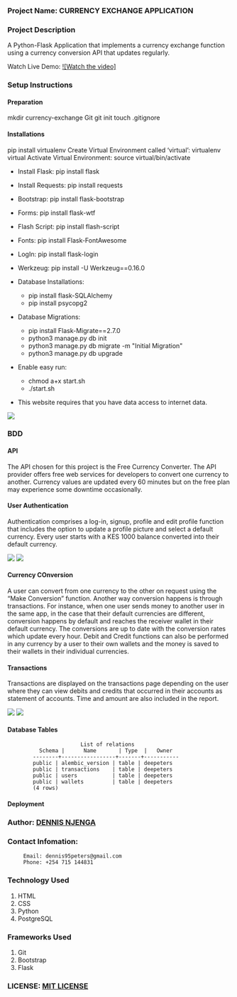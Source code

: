 ### Project Name: CURRENCY EXCHANGE APPLICATION

### Project Description
A Python-Flask Application that implements a currency exchange function using a currency conversion API that updates regularly. 

Watch Live Demo:
[![Watch the video]](https://youtu.be/pzUS_yKeVxI)

### Setup Instructions

#### Preparation
mkdir currency-exchange
	Git
		git init
		touch .gitignore
#### Installations
pip install virtualenv
Create Virtual Environment called ‘virtual’: virtualenv virtual
Activate Virtual Environment: source virtual/bin/activate  
* Install Flask: pip install flask
* Install Requests: pip install requests
* Bootstrap: pip install flask-bootstrap
* Forms: pip install flask-wtf
* Flash Script: pip install flash-script
* Fonts: pip install Flask-FontAwesome
* LogIn: pip install flask-login
* Werkzeug: pip install -U Werkzeug==0.16.0
* Database Installations: 
   * pip install flask-SQLAlchemy
   * pip install psycopg2
* Database Migrations: 
   * pip install Flask-Migrate==2.7.0
	* python3 manage.py db init
	* python3 manage.py db migrate -m "Initial Migration"
	* python3 manage.py db upgrade
* Enable easy run: 	
   * chmod a+x start.sh
	* ./start.sh

* This website requires that you have data access to internet data.
<img src="photos/conversion.png">

### BDD
#### API
The API chosen for this project is the Free Currency Converter. The API provider offers free web services for developers to convert one currency to another. Currency values are updated every 60 minutes but on the free plan may experience some downtime occasionally. 
#### User Authentication
Authentication comprises a log-in, signup, profile and edit profile function that includes the option to update a profile picture and select a default currency. Every user starts with a KES 1000 balance converted into their default currency.

<img src="photos/profile.png">

<img src="photos/edit-profile.png">

#### Currency COnversion
A user can convert from one currency to the other on request using the “Make Conversion” function. Another way conversion happens is through transactions. For instance, when one user sends money to another user in the same app, in the case that their default currencies are different, conversion happens by default and reaches the receiver wallet in their default currency. The conversions are up to date with the conversion rates which update every hour. Debit and Credit functions can also be performed in any currency by a user to their own wallets and the money is saved to their wallets in their individual currencies. 
#### Transactions
Transactions are displayed on the transactions page depending on the user where they can view debits and credits that occurred in their accounts as statement of accounts. Time and amount are also included in the report. 


<img src="photos/transact.png">

<img src="photos/transactions.png">

#### Database Tables

                           List of relations
              Schema |      Name       | Type  |   Owner   
            --------+-----------------+-------+-----------
            public | alembic_version | table | deepeters
            public | transactions    | table | deepeters
            public | users           | table | deepeters
            public | wallets         | table | deepeters
            (4 rows)

#### Deployment



### Author: [DENNIS NJENGA](https://github.com/deepeters)
### Contact Infomation:

         Email: dennis95peters@gmail.com
         Phone: +254 715 144831

### Technology Used
1. HTML
2. CSS
3. Python
4. PostgreSQL

### Frameworks Used
1. Git
2. Bootstrap
3. Flask

### LICENSE: [MIT LICENSE](https://raw.githubusercontent.com/deepeters/currency-exchange-app/master/LICENSE)
